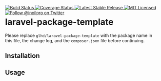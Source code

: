 <div style="float: right;">
	<a href="https://github.com/glhd/laravel-package-template/actions" target="_blank">
		<img 
			src="https://github.com/glhd/laravel-package-template/workflows/PHPUnit/badge.svg" 
			alt="Build Status" 
		/>
	</a>
	<a href="https://codeclimate.com/github/glhd/laravel-package-template/test_coverage" target="_blank">
		<img 
			src="https://api.codeclimate.com/v1/badges/f597a6e8d9f968a55f03/test_coverage" 
			alt="Coverage Status" 
		/>
	</a>
	<a href="https://packagist.org/packages/glhd/laravel-package-template" target="_blank">
        <img 
            src="https://poser.pugx.org/glhd/laravel-package-template/v/stable" 
            alt="Latest Stable Release" 
        />
	</a>
	<a href="./LICENSE" target="_blank">
        <img 
            src="https://poser.pugx.org/glhd/laravel-package-template/license" 
            alt="MIT Licensed" 
        />
    </a>
    <a href="https://twitter.com/inxilpro" target="_blank">
        <img 
            src="https://img.shields.io/twitter/follow/inxilpro?style=social" 
            alt="Follow @inxilpro on Twitter" 
        />
    </a>
</div>

# laravel-package-template

Please replace `glhd/laravel-package-template` with the package name in this file, 
the change log, and the `composer.json` file before continuing.

## Installation

## Usage
